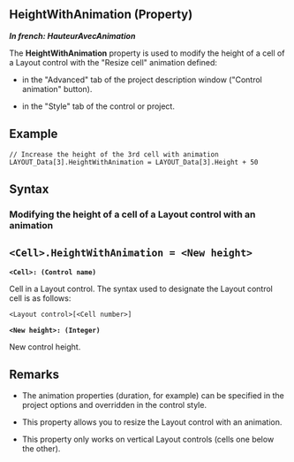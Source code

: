 
## HeightWithAnimation (Property)

***In french: HauteurAvecAnimation***
	



<a name="XUse"></a>
<a name="Use"></a>
<a name="description"></a>
The **HeightWithAnimation** property is used to modify the height of a cell of a Layout control with the "Resize cell" animation defined: 

- in the "Advanced" tab of the project description window ("Control animation" button). 

- in the "Style" tab of the control or project. 



<a name="Example1"></a>
<a name="sample_code"></a>

## Example


```wl
// Increase the height of the 3rd cell with animation
LAYOUT_Data[3].HeightWithAnimation = LAYOUT_Data[3].Height + 50
```

<a name="XSYNTAX"></a>

## Syntax
<a name="SYNTAX2"></a>

### Modifying the height of a cell of a Layout control with an animation

`<Cell>.HeightWithAnimation = <New height>`
---

**`<Cell>: (Control name)`**

Cell in a Layout control. The syntax used to designate the Layout control cell is as follows: 

```txt
<Layout control>[<Cell number>]
```


**`<New height>: (Integer)`**

New control height. 



<a name="NOTE0"></a>
<a name="NOTE0_1"></a>

## Remarks


- The animation properties (duration, for example) can be specified in the project options and overridden in the control style. 

- This property allows you to resize the Layout control with an animation.

- This property only works on vertical Layout controls (cells one below the other).





